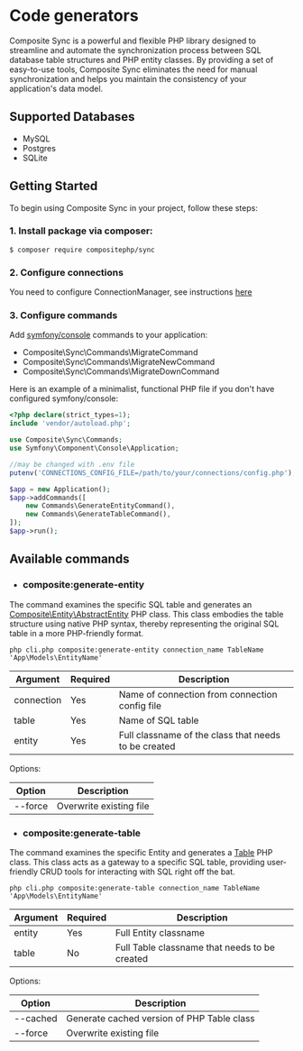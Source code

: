 # Code generators

Composite Sync is a powerful and flexible PHP library designed to streamline and automate the synchronization process between SQL database table structures and PHP entity classes.
By providing a set of easy-to-use tools, Composite Sync eliminates the need for manual synchronization and helps you maintain the consistency of your application's data model.

## Supported Databases
- MySQL
- Postgres
- SQLite

## Getting Started

To begin using Composite Sync in your project, follow these steps:

### 1. Install package via composer:
 ```shell
 $ composer require compositephp/sync
 ```
### 2. Configure connections
You need to configure ConnectionManager, see instructions [here](configuration.md)

### 3. Configure commands

Add [symfony/console](https://symfony.com/doc/current/components/console.html) commands to your application:
- Composite\Sync\Commands\MigrateCommand
- Composite\Sync\Commands\MigrateNewCommand
- Composite\Sync\Commands\MigrateDownCommand

Here is an example of a minimalist, functional PHP file if you don't have configured symfony/console:

```php
<?php declare(strict_types=1);
include 'vendor/autoload.php';

use Composite\Sync\Commands;
use Symfony\Component\Console\Application;

//may be changed with .env file
putenv('CONNECTIONS_CONFIG_FILE=/path/to/your/connections/config.php');

$app = new Application();
$app->addCommands([
    new Commands\GenerateEntityCommand(),
    new Commands\GenerateTableCommand(),
]);
$app->run();
```
## Available commands

* ### composite:generate-entity

The command examines the specific SQL table and generates an [Composite\Entity\AbstractEntity](https://github.com/compositephp/entity) PHP class.
This class embodies the table structure using native PHP syntax, thereby representing the original SQL table in a more PHP-friendly format.

```shell
php cli.php composite:generate-entity connection_name TableName 'App\Models\EntityName'
```

| Argument   | Required | Description                                          |
|------------|----------|------------------------------------------------------|
| connection | Yes      | Name of connection from connection config file       |
| table      | Yes      | Name of SQL table                                    |
| entity     | Yes      | Full classname of the class that needs to be created |

Options:

| Option  | Description             |
|---------|-------------------------|
| --force | Overwrite existing file |

* ### composite:generate-table

The command examines the specific Entity and generates a [Table](https://github.com/compositephp/db) PHP class.
This class acts as a gateway to a specific SQL table, providing user-friendly CRUD tools for interacting with SQL right off the bat.

```shell
php cli.php composite:generate-table connection_name TableName 'App\Models\EntityName'
```

| Argument  | Required | Description                                   |
|-----------|----------|-----------------------------------------------|
| entity    | Yes      | Full Entity classname                         |
| table     | No       | Full Table classname that needs to be created |

Options:

| Option   | Description                                |
|----------|--------------------------------------------|
| --cached | Generate cached version of PHP Table class |
| --force  | Overwrite existing file                    |
